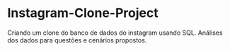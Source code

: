 # Instagram-Clone-Project
Criando um clone do banco de dados do instagram usando SQL. Análises dos dados para questões e cenários propostos.
